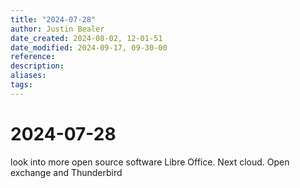 ```yaml
---
title: "2024-07-28"
author: Justin Bealer
date_created: 2024-08-02, 12-01-51
date_modified: 2024-09-17, 09-30-00
reference: 
description: 
aliases: 
tags: 
---
```

# 2024-07-28
look into more open source software
Libre Office.
Next cloud.
Open exchange and Thunderbird
